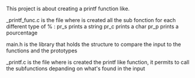 This project is about creating a printf function like.


\_printf\_func.c is the file where is created  all the sub fonction for each different type of % :
pr_s prints a string
pr_c prints a char
pr_p prints a pourcentage

main.h is the library that holds the structure to compare the input to the functions and the prototypes

\_printf.c is the file where is created the printf like function, it permits to call the subfunctions depanding on what's found in the input
